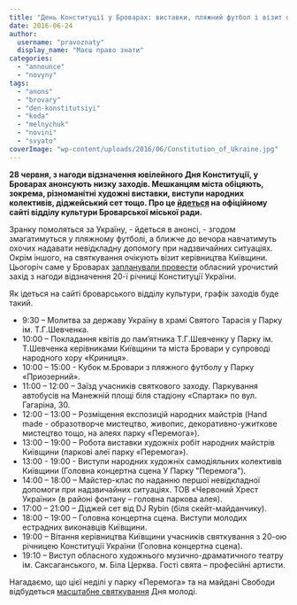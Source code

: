 ```yaml
---
title: "День Конституції у Броварах: виставки, пляжний футбол і візит обласних чиновників"
date: 2016-06-24
author: 
  username: "pravoznaty"
  display_name: "Маєш право знати"
categories: 
  - "announce"
  - "novyny"
tags: 
  - "anons"
  - "brovary"
  - "den-konstitutsiyi"
  - "koda"
  - "melnychuk"
  - "novini"
  - "svyato"
coverImage: "wp-content/uploads/2016/06/Constitution_of_Ukraine.jpg"
---
```


**28 червня, з нагоди відзначення ювілейного Дня Конституції, у Броварах анонсують низку заходів. Мешканцям міста обіцяють, зокрема, різноманітні художні виставки, виступи народних колективів, діджейський сет тощо. Про це [йдеться](http://www.kulturabr.kiev.ua/golovny-novyny/urochystosti-do-dnya-konstytuciyi-ukrayiny) на офіційному сайті відділу культури Броварської міської ради.**

Зранку помоляться за Україну, - йдеться в анонсі, - згодом змагатимуться у пляжному футболі, а ближче до вечора навчатимуть охочих надавати невідкладну допомогу при надзвичайних ситуаціях. Окрім іншого, на святкування очікують візит керівництва Київщини. Цьогоріч саме у Броварах [запланували провести](http://koda.gov.ua/normdoc/manager/document/id/5816) обласний урочистий захід з нагоди відзначення 20-ї річниці Конституції України.

Як ідеться на сайті броварського відділу культури, графік заходів буде такий.

- 9:30 – Молитва за державу Україну в храмі Святого Тарасія у Парку ім. Т.Г.Шевченка.
- 10:00 – Покладання квітів до пам’ятника Т.Г.Шевченку у Парку ім. Т.Шевченка керівниками Київщини та міста Бровари у супроводі народного хору «Криниця».
- 10:00 – 15:00 - Кубок м.Бровари з пляжного футболу у Парку «Приозерний».
- 11:00 – 12:00 – Заїзд учасників святкового заходу. Паркування автобусів на Манежній площі біля стадіону «Спартак» по вул. Гагаріна, 30.
- 12:00 – 13:00 – Розміщення експозицій народних майстрів (Hand made - образотворче мистецтво, живопис, декоративно-ужиткове мистецтво тощо, на алеях парку «Перемога»).
- 13:00 – 19:00 – Робота виставки художніх робіт народних майстрів Київщини (паркові алеї парку «Перемога»).
- 13:00 - 19:00 - Виступи народних художніх самодіяльних колективів Київщини (Головна концертна сцена У Парку "Перемога").
- 14:00 – 18:00 – Майстер-клас по наданню першої невідкладної допомоги при надзвичайних ситуаціях. ТОВ «Червоний Хрест України» (в районі фонтану – головна паркова алея).
- 17:00 – 21:00 – Діджей сет від DJ Rybin (біля скейт-майданчику).
- 18:00 – 19:00 – Головна концертна сцена. Виступи молодих естрадних виконавців Київщини.
- 19:00 – Вітання керівництва Київщини учасників святкування з 20-ою річницею Конституції України (Головна концертна сцена).
- 19:10 – Виступ обласного художнього музично-драматичного театру ім. Саксаганського, м. Біла Церква. Гості свята – професійні артисти.

Нагадаємо, що цієї неділі у парку «Перемога» та на майдані Свободи відбудеться [масштабне святкування](https://mpz.brovary.org/na-den-molodi-u-brovarah-obitsyayut-vodyanu-bytvu-rok-kontsert-i-nyzku-inshyh-masshtabnyh-zahodiv/) Дня молоді.
